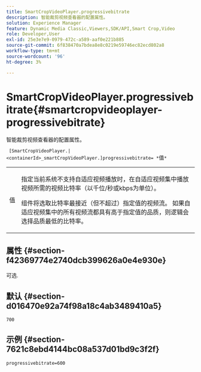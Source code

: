 ```yaml
---
title: SmartCropVideoPlayer.progressivebitrate
description: 智能裁剪视频查看器的配置属性。
solution: Experience Manager
feature: Dynamic Media Classic,Viewers,SDK/API,Smart Crop,Video
role: Developer,User
exl-id: 25e3e7e9-0979-472c-a589-aaf0e221b885
source-git-commit: 6f838470a7bdea8e8c0219e59746ec82ecd802a8
workflow-type: tm+mt
source-wordcount: '96'
ht-degree: 3%

---
```


# SmartCropVideoPlayer.progressivebitrate{#smartcropvideoplayer-progressivebitrate}

智能裁剪视频查看器的配置属性。

` [SmartCropVideoPlayer.|<containerId>_smartCropVideoPlayer.]progressivebitrate= *`值`*`

<table id="table_C616483932C2482CA9794DDD7313FD7C"> 
 <tbody> 
  <tr> 
   <td colname="col1"> <p> <span class="codeph">值</span> </p> </td> 
   <td colname="col2"> <p> 指定当前系统不支持自适应视频播放时，在自适应视频集中播放视频所需的视频比特率（以千位/秒或kbps为单位）。 </p> <p>组件将选取比特率最接近（但不超过）指定值的视频流。 如果自适应视频集中的所有视频流都具有高于指定值的品质，则逻辑会选择品质最低的比特率。 </p> </td> 
  </tr> 
 </tbody> 
</table>

## 属性 {#section-f42369774e2740dcb399626a0e4e930e}

可选.

## 默认 {#section-d016470e92a74f98a18c4ab3489410a5}

`700`

## 示例 {#section-7621c8ebd4144bc08a537d01bd9c3f2f}

```
progressivebitrate=600
```

